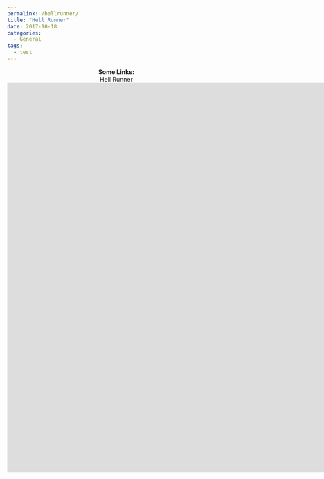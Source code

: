 ```yaml
---
permalink: /hellrunner/
title: "Hell Runner"
date: 2017-10-18
categories:
  - General
tags:
  - test
---
```

<p align="center">
  <b>Some Links:</b><br>
  Hell Runner
   <iframe src="https://jjrwalker.github.io/assets/unity/hell_runner/index.html" style="border:0px #000000 none;" name="Game name"            scrolling="no" frameborder="1" marginheight="0px" marginwidth="0px" height="900px" width="1600px"></iframe>
  <br><br>
</p>
